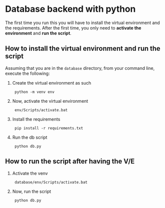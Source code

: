 # Database backend with python

The first time you run this you will have to install the virtual environment and the requirements. After the first time, you only need to **activate the environment** and **run the script**.

## How to install the virtual environment and run the script

Assuming that you are in the `database` directory, from your command line, execute the following:

1. Create the virtual environment as such

        python -m venv env

2. Now, activate the virtual environment

        env/Scripts/activate.bat

3. Install the requirements

        pip install -r requirements.txt

4. Run the db script

        python db.py

## How to run the script after having the V/E

1. Activate the venv
   
        database/env/Scripts/activate.bat

2. Now, run the script

        python db.py


